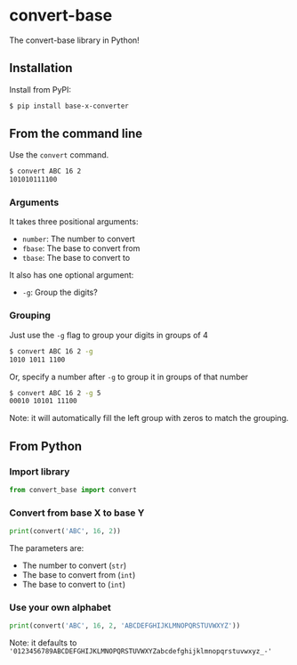 # convert-base
The convert-base library in Python!


## Installation

Install from PyPI:

```zsh
$ pip install base-x-converter
```

## From the command line

Use the `convert` command.

```zsh
$ convert ABC 16 2
101010111100
```

### Arguments

It takes three positional arguments:
* `number`: The number to convert
* `fbase`: The base to convert from
* `tbase`: The base to convert to

It also has one optional argument:
* `-g`: Group the digits?

### Grouping

Just use the `-g` flag to group your digits in groups of 4

```zsh
$ convert ABC 16 2 -g
1010 1011 1100
```

Or, specify a number after `-g` to group it in groups of that number

```zsh
$ convert ABC 16 2 -g 5
00010 10101 11100
```

Note: it will automatically fill the left group with zeros to match the grouping.

## From Python

### Import library

```python
from convert_base import convert
```

### Convert from base X to base Y

```python
print(convert('ABC', 16, 2))
```

The parameters are:
* The number to convert (`str`)
* The base to convert from (`int`)
* The base to convert to (`int`)

### Use your own alphabet

```python
print(convert('ABC', 16, 2, 'ABCDEFGHIJKLMNOPQRSTUVWXYZ'))
```

Note: it defaults to `'0123456789ABCDEFGHIJKLMNOPQRSTUVWXYZabcdefghijklmnopqrstuvwxyz_-'`
